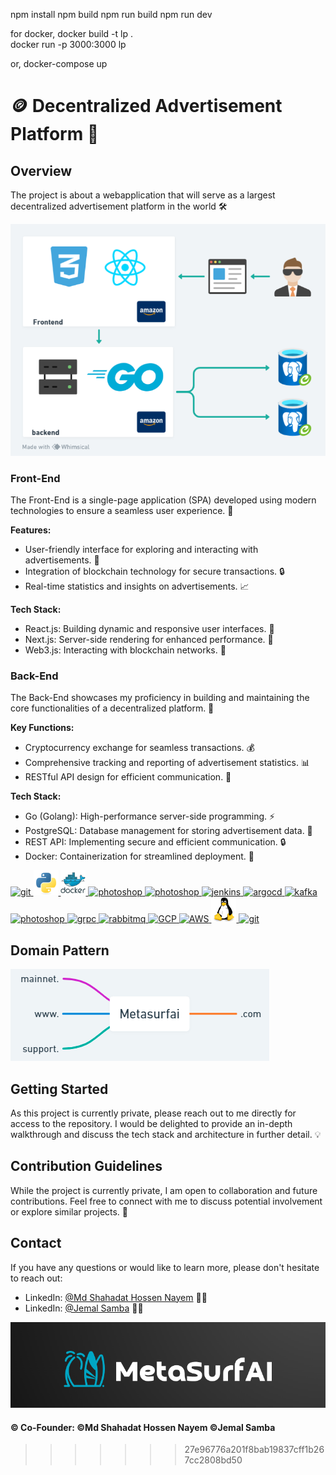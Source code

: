 npm install
npm build
npm run build
npm run dev

for docker,
docker build -t lp .   
docker run -p 3000:3000 lp

or,
docker-compose up

# 🪙 Decentralized Advertisement Platform 🚀

## Overview

The project is about a webapplication that will serve as a largest decentralized advertisement platform in the world 🛠 

![diagram](./images/diagram.png)

### Front-End

The Front-End is a single-page application (SPA) developed using modern technologies to ensure a seamless user experience. 📱

**Features:**

* User-friendly interface for exploring and interacting with advertisements. 👀
* Integration of blockchain technology for secure transactions. 🔒
* Real-time statistics and insights on advertisements. 📈

**Tech Stack:**

* React.js: Building dynamic and responsive user interfaces. 💯
* Next.js: Server-side rendering for enhanced performance. 🚀
* Web3.js: Interacting with blockchain networks. 🔐

### Back-End

The Back-End showcases my proficiency in building and maintaining the core functionalities of a decentralized platform. 🔨

**Key Functions:**

* Cryptocurrency exchange for seamless transactions. 💰
* Comprehensive tracking and reporting of advertisement statistics. 📊
* RESTful API design for efficient communication. 📡

**Tech Stack:**

* Go (Golang): High-performance server-side programming. ⚡️
* PostgreSQL: Database management for storing advertisement data. 💾
* REST API: Implementing secure and efficient communication. 🔒
* Docker: Containerization for streamlined deployment. 🚢

<p align="left"> 
  <a href="https://git-scm.com/" target="_blank" rel="noreferrer"> 
    <img src="https://raw.githubusercontent.com/rfyiamcool/golang_logo/master/svg/golang_3.svg" alt="git" width="55" height="45"/> 
  </a>
    <a href="https://git-scm.com/" target="_blank" rel="noreferrer"> 
    <img src="https://raw.githubusercontent.com/devicons/devicon/master/icons/python/python-original.svg" alt="git" width="40" height="40"/> 
  </a>
    <a href="https://www.docker.com/" target="_blank" rel="noreferrer"> 
    <img src="https://raw.githubusercontent.com/devicons/devicon/master/icons/docker/docker-original-wordmark.svg" alt="docker" width="40" height="40"/> 
  </a> 
  <a href="https://www.kubernetes.io/en" target="_blank" rel="noreferrer"> 
    <img src="https://upload.wikimedia.org/wikipedia/commons/3/39/Kubernetes_logo_without_workmark.svg" alt="photoshop" width="40" height="40"/> 
  </a> 
  <a href="" target="_blank" rel="noreferrer"> 
    <img src="https://upload.wikimedia.org/wikipedia/commons/2/24/Ansible_logo.svg" alt="photoshop" width="40" height="40"/> 
  </a> 
  <a href="https://www.jenkins.io" target="_blank" rel="noreferrer"> 
    <img src="https://www.vectorlogo.zone/logos/jenkins/jenkins-icon.svg" alt="jenkins" width="40" height="40"/> 
  </a>
  <a href="https://www.argocd.io" target="_blank" rel="noreferrer"> 
    <img src="https://www.vectorlogo.zone/logos/argoprojio/argoprojio-icon.svg" alt="argocd" width="50" height="40"/> 
  </a>
   <a href="https://www.kafka.com/" target="_blank" rel="noreferrer"> 
    <img src="https://upload.wikimedia.org/wikipedia/commons/0/05/Apache_kafka.svg" alt="kafka" width="40" height="40"/> 
  </a>
  <a href="" target="_blank" rel="noreferrer"> 
    <img src="https://www.svgrepo.com/show/376353/terraform.svg" alt="photoshop" width="45" height="45"/> 
  </a>
   <a href="https://www.kafka.com/" target="_blank" rel="noreferrer"> 
    <img src="https://seeklogo.com/images/G/grpc-logo-561C1563B1-seeklogo.com.png" alt="grpc" width="55" height="25"/> 
  </a>
  <a href="https://www.rabbitmq.com/" target="_blank" rel="noreferrer"> 
    <img src="https://upload.wikimedia.org/wikipedia/commons/7/71/RabbitMQ_logo.svg" alt="rabbitmq" width="80" height="15"/> 
  </a>
   <a href="https://www.googlecloud.org/" target="_blank" rel="noreferrer"> 
    <img src="https://upload.wikimedia.org/wikipedia/commons/0/01/Google-cloud-platform.svg" alt="GCP" width="40" height="40"/> 
  </a>
   <a href="https://www.amazonwebservice.com/" target="_blank" rel="noreferrer"> 
    <img src="https://upload.wikimedia.org/wikipedia/commons/9/93/Amazon_Web_Services_Logo.svg" alt="AWS" width="40" height="40"/> 
  </a>
  <a href="https://www.linux.org/" target="_blank" rel="noreferrer"> 
    <img src="https://raw.githubusercontent.com/devicons/devicon/master/icons/linux/linux-original.svg" alt="linux" width="40" height="40"/> 
  </a>
   <a href="https://git-scm.com/" target="_blank" rel="noreferrer"> 
    <img src="https://www.vectorlogo.zone/logos/git-scm/git-scm-icon.svg" alt="git" width="40" height="40"/> 
  </a> 

## Domain Pattern

![banner](./images/subd.png)

## Getting Started

As this project is currently private, please reach out to me directly for access to the repository. I would be delighted to provide an in-depth walkthrough and discuss the tech stack and architecture in further detail. 💡

## Contribution Guidelines

While the project is currently private, I am open to collaboration and future contributions. Feel free to connect with me to discuss potential involvement or explore similar projects. 🤝

## Contact

If you have any questions or would like to learn more, please don't hesitate to reach out:

* LinkedIn: [@Md Shahadat Hossen Nayem](https://www.linkedin.com/in/shnartho/) 👨‍💻
* LinkedIn: [@Jemal Samba](https://www.linkedin.com/in/jemal-samba-a2a671241/) 👨‍💻


![banner](./images/banner.png)
#### ©️ Co-Founder: ©️Md Shahadat Hossen Nayem ©️Jemal Samba
>>>>>>> 27e96776a201f8bab19837cff1b267cc2808bd50
